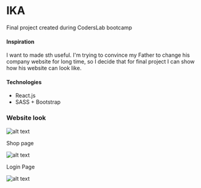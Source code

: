 # IKA

Final project created during CodersLab bootcamp 



#### Inspiration

I want to made sth useful.
I'm trying to convince my Father to change his company website for long time, so 
I decide that for final project I can show how his website can look like.

#### Technologies

- React.js
- SASS + Bootstrap 
 

### Website look 

![alt text](https://preview.ibb.co/mBS0Ko/ika_page.png)

Shop page

![alt text](https://preview.ibb.co/hqU85T/ika_shop_page.png)

Login Page

![alt text](https://preview.ibb.co/ieBueo/login_page.png)

